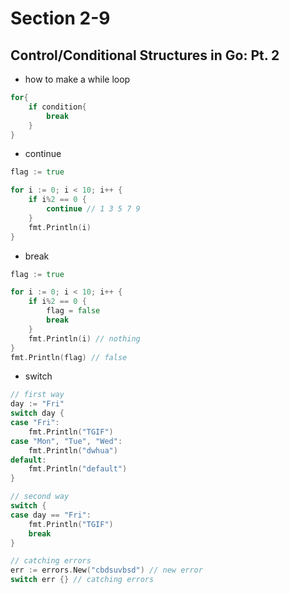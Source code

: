 # Section 2-9

## Control/Conditional Structures in Go: Pt. 2

* how to make a while loop
```go
for{
    if condition{
        break
    }
}
```

* continue
```go
flag := true

for i := 0; i < 10; i++ {
	if i%2 == 0 {
		continue // 1 3 5 7 9
	}
	fmt.Println(i)
}
```

* break
```go
flag := true

for i := 0; i < 10; i++ {
	if i%2 == 0 {
		flag = false
		break
	}
	fmt.Println(i) // nothing
}
fmt.Println(flag) // false
```

* switch
```go
// first way
day := "Fri"
switch day {
case "Fri":
	fmt.Println("TGIF")
case "Mon", "Tue", "Wed":
	fmt.Println("dwhua")
default:
	fmt.Println("default")
}

// second way
switch {
case day == "Fri":
	fmt.Println("TGIF")
	break
}

// catching errors
err := errors.New("cbdsuvbsd") // new error
switch err {} // catching errors
```